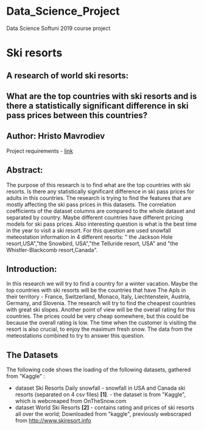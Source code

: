 # Data_Science_Project
Data Science Softuni 2019 course project



# Ski resorts
## A research of world ski resorts:
## What are the top countries with ski resorts and is there a statistically significant difference in ski pass prices between this countries?


## Author: Hristo Mavrodiev
Project requirements - [link](https://www.dropbox.com/s/yd458ut3qbo3tr0/assessment-guidelines.txt?dl=1)
## Abstract:
The purpose of this research is to find what are the top countries with ski resorts. Is there any statistically significant difference in ski pass prices for adults in this countries. The research is trying to find the features that are mostly affecting the ski pass prices in this datasets. The correlation coefficients of the dataset columns are compared to the whole dataset and separated by country. Maybe different countries have different pricing models for ski pass prices. Also interesting question is what is the best time in the year to visit a ski resort. For this question are used snowfall meteostation information in 4 different resorts: " the Jackson Hole resort,USA","the Snowbird, USA","the Telluride resort, USA" and "the Whistler-Blackcomb resort,Canada".


## Introduction:
In this research we will try to find a country for a winter vacation. Maybe the top countries with ski resorts will be the countries that have The Apls in their territory -  France, Switzerland, Monaco, Italy, Liechtenstein, Austria, Germany, and Slovenia. The research will try to find the cheapest countries with great ski slopes. Another point of view will be the overall rating for this countries. The prices could be very cheap somewhere, but this could be because the overall rating is low. The time when the customer is visiting the resort is also crucial, to enjoy the maximum fresh snow. The data from the meteostations combined to try to answer this question.  

## The  Datasets 
The following code shows the loading of the following datasets, gathered from "Kaggle" :  
* dataset  Ski Resorts Daily snowfall  - snowfall in USA and Canada ski resorts (separated on 4 csv files) **[1]**.   - the dataset is from "Kaggle", which is webcreaped from OnTheSnow.com
* dataset World Ski Resorts **[2]** - contains rating and prices of ski resorts all over the world; Downloaded from "kaggle", previously webscraped from http://www.skiresort.info
